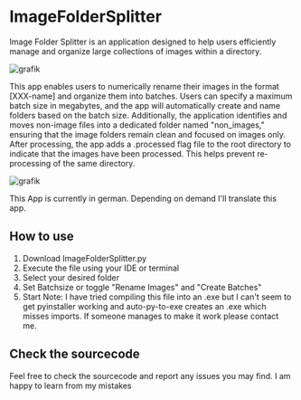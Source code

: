 # ImageFolderSplitter
Image Folder Splitter is an application designed to help users efficiently manage and organize large collections of images within a directory.

![grafik](https://github.com/user-attachments/assets/90c59d5b-b486-44ab-b7f5-e21078e67118)

This app enables users to numerically rename their images in the format [XXX-name] and organize them into batches. Users can specify a maximum batch size in megabytes, 
and the app will automatically create and name folders based on the batch size.
Additionally, the application identifies and moves non-image files into a dedicated folder named "non_images," ensuring that the image folders remain clean and focused on images only.
After processing, the app adds a .processed flag file to the root directory to indicate that the images have been processed. This helps prevent re-processing of the same directory.

![grafik](https://github.com/user-attachments/assets/5664f2fd-57f3-46c7-8c3b-13cf65cfcd8c)



This App is currently in german. Depending on demand I'll translate this app.

## How to use
1. Download ImageFolderSplitter.py
2. Execute the file using your IDE or terminal
3. Select your desired folder
4. Set Batchsize or toggle "Rename Images" and "Create Batches"
5. Start
Note: I have tried compiling this file into an .exe but I can't seem to get pyinstaller working and auto-py-to-exe creates an .exe which misses imports.
If someone manages to make it work please contact me.

## Check the sourcecode
Feel free to check the sourcecode and report any issues you may find. I am happy to learn from my mistakes



